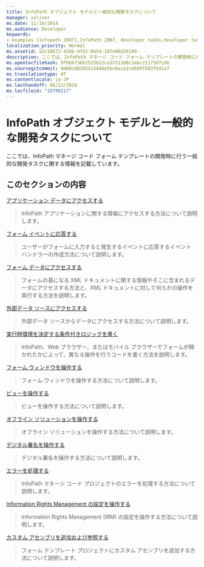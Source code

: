 ```yaml
---
title: InfoPath オブジェクト モデルと一般的な開発タスクについて
manager: soliver
ms.date: 11/16/2014
ms.audience: Developer
keywords:
- examples [infopath 2007],InfoPath 2007, developer tasks,developer tasks [InfoPath 2007],InfoPath 2007, object models,object models [InfoPath 2007]
localization_priority: Normal
ms.assetid: a2c18b72-426b-4f63-8454-187e96d26199
description: ここでは、InfoPath マネージ コード フォーム テンプレートの開発時に行う一般的な開発タスクに関する情報を記載しています。
ms.openlocfilehash: 9f0bbf36b2533b12ca3f31100c3abc21173d7c6b
ms.sourcegitcommit: 9d60cd82b5413446e5bc8ace2cd689f683fb41a7
ms.translationtype: HT
ms.contentlocale: ja-JP
ms.lasthandoff: 06/11/2018
ms.locfileid: "19799217"
---
```

# <a name="understanding-the-infopath-object-model-and-common-developer-tasks"></a>InfoPath オブジェクト モデルと一般的な開発タスクについて

ここでは、InfoPath マネージ コード フォーム テンプレートの開発時に行う一般的な開発タスクに関する情報を記載しています。
  
## <a name="in-this-section"></a>このセクションの内容

[アプリケーション データにアクセスする](how-to-access-application-data.md)
  
> InfoPath アプリケーションに関する情報にアクセスする方法について説明します。
    
[フォーム イベントに応答する](how-to-respond-to-form-events.md)
  
> ユーザーがフォームに入力すると発生するイベントに応答するイベント ハンドラーの作成方法について説明します。
    
[フォーム データにアクセスする](how-to-access-form-data.md)
  
> フォームの基になる XML ドキュメントに関する情報やそこに含まれるデータにアクセスする方法と、XML ドキュメントに対して何らかの操作を実行する方法を説明します。
    
[外部データ ソースにアクセスする](how-to-access-external-data-sources.md)
  
> 外部データ ソースからデータにアクセスする方法について説明します。
    
[実行時環境を決定する条件付きロジックを書く](how-to-write-conditional-logic-that-determines-the-run-time-environment.md)
  
> InfoPath、Web ブラウザー、またはモバイル ブラウザーでフォームが開かれたかによって、異なる操作を行うコードを書く方法を説明します。
    
[フォーム ウィンドウを操作する](how-to-work-with-form-windows.md)
  
> フォーム ウィンドウを操作する方法について説明します。
    
[ビューを操作する](how-to-work-with-views.md)
  
> ビューを操作する方法について説明します。
    
[オフライン ソリューションを操作する](how-to-work-with-offline-solutions.md)
  
> オフライン ソリューションを操作する方法について説明します。
    
[デジタル署名を操作する](how-to-work-with-digital-signatures.md)
  
> デジタル署名を操作する方法について説明します。
    
[エラーを処理する](how-to-handle-errors.md)
  
> InfoPath マネージ コード プロジェクトのエラーを処理する方法について説明します。
    
[Information Rights Management の設定を操作する](how-to-work-with-information-rights-management-settings.md)
  
> Information Rights Management (IRM) の設定を操作する方法について説明します。
    
[カスタム アセンブリを追加および参照する](how-to-add-and-reference-custom-assemblies.md)
  
> フォーム テンプレート プロジェクトにカスタム アセンブリを追加する方法について説明します。
    

